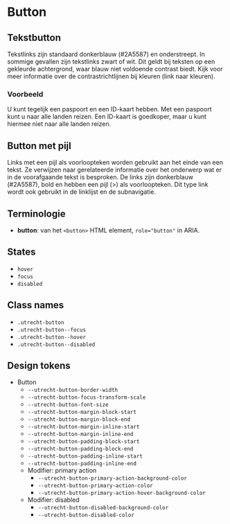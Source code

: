 <!--
@license EUPL-1.2
Copyright (c) 2021 Gemeente Utrecht
Copyright (c) 2021 Robbert Broersma
-->

# Button

## Tekstbutton

Tekstlinks zijn standaard donkerblauw (#2A5587) en onderstreept. In sommige gevallen zijn tekstlinks zwart of wit. Dit geldt bij teksten op een gekleurde achtergrond, waar blauw niet voldoende contrast biedt. Kijk voor meer informatie over de contrastrichtlijnen bij kleuren (link naar kleuren).

### Voorbeeld

U kunt tegelijk een paspoort en een ID-kaart hebben. Met een paspoort kunt u naar alle landen reizen. Een ID-kaart is goedkoper, maar u kunt hiermee niet naar alle landen reizen.

## Button met pijl

Links met een pijl als voorloopteken worden gebruikt aan het einde van een tekst. Ze verwijzen naar gerelateerde informatie over het onderwerp wat er in de voorafgaande tekst is besproken. De links zijn donkerblauw (#2A5587), bold en hebben een pijl (>) als voorloopteken. Dit type link wordt ook gebruikt in de linklijst en de subnavigatie.

## Terminologie

- **button**: van het `<button>` HTML element, `role="button"` in ARIA.

## States

- `hover`
- `focus`
- `disabled`

## Class names

- `.utrecht-button`
- `.utrecht-button--focus`
- `.utrecht-button--hover`
- `.utrecht-button--disabled`

## Design tokens

- Button
  - `--utrecht-button-border-width`
  - `--utrecht-button-focus-transform-scale`
  - `--utrecht-button-font-size`
  - `--utrecht-button-margin-block-start`
  - `--utrecht-button-margin-block-end`
  - `--utrecht-button-margin-inline-start`
  - `--utrecht-button-margin-inline-end`
  - `--utrecht-button-padding-block-start`
  - `--utrecht-button-padding-block-end`
  - `--utrecht-button-padding-inline-start`
  - `--utrecht-button-padding-inline-end`
  - Modifier: primary action
    - `--utrecht-button-primary-action-background-color`
    - `--utrecht-button-primary-action-color`
    - `--utrecht-button-primary-action-hover-background-color`
  - Modifier: disabled
    - `--utrecht-button-disabled-background-color`
    - `--utrecht-button-disabled-color`
